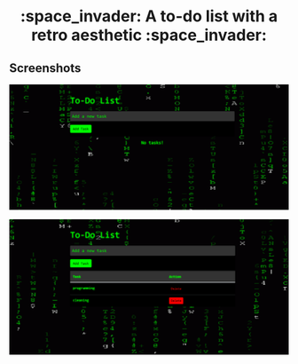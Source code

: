 <h1 align="center"> :space_invader: A to-do list with a retro aesthetic :space_invader:</h1>


## Screenshots
<p align="center"><img src="public\img\notask.png" width="1000" alt="Project screenshots"></p>
<p align="center"><img src="public\img\example.png" width="1000" alt="Project screenshots"></p>


